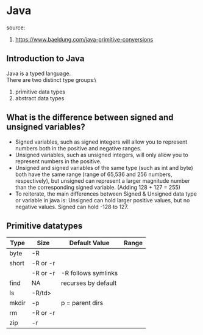 # Java
source: 
1. https://www.baeldung.com/java-primitive-conversions

## Introduction to Java
Java is a typed language. \
There are two distinct type groups:\
1. primitive data types
2. abstract data types
## What is the difference between signed and unsigned variables?
- Signed variables, such as signed integers will allow you to represent numbers both in the positive and negative ranges.
- Unsigned variables, such as unsigned integers, will only allow you to represent numbers in the positive.
- Unsigned and signed variables of the same type (such as int and byte) both have the same range (range of 65,536 and 256 numbers, respectively), but unsigned can represent a larger magnitude number than the corresponding signed variable.
(Adding 128 + 127 = 255)
- To reiterate, the main differences between Signed & Unsigned data type or variable in java is:
  Unsigned can hold larger positive values, but no negative values.
  Signed can hold -128 to 127.
## Primitive datatypes
<table>
 <thead>
  <tr>
   <th>Type</th><th>Size</th></th><th>Default Value</th><th>Range</th>
  </tr>
 </thead>
 <tbody>
  <tr>
   <td>byte</td><td>-R</td><td></td><td></td>
  </tr>
  <tr>
   <td>short</td><td>-R or -r</td><td></td><td></td>
  </tr>
  <tr>
   <td></td><td>-R or -r</td><td>-R follows symlinks</td><td></td>
  </tr>
  <tr>
   <td>find</td><td>NA</td><td>recurses by default</td><td></td>
  </tr>
  <tr>
   <td>ls</td><td>-R/td><td></td><td></td>
  </tr>
  <tr>
   <td>mkdir</td><td>-p</td><td>p = parent dirs</td><td></td>
  </tr>
  <tr>
   <td>rm</td><td>-R or -r</td><td></td><td></td>
  </tr>
  <tr>
   <td>zip</td><td>-r</td><td></td><td></td>
  </tr>
 </tbody>
</table>
